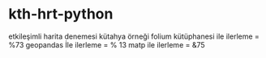 # kth-hrt-python
etkileşimli harita denemesi kütahya örneği
folium kütüphanesi ile ilerleme = %73
geopandas İle ilerleme = % 13
matp ile ilerleme = &75

